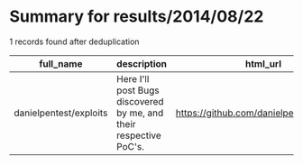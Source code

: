 
# Summary for results/2014/08/22
    
1 records found after deduplication

| full_name | description | html_url | matched_list | matched_count | pushed_at | size | stargazers_count | language | forks_count |
|------------------------|-------------------------------------------------------------------|-------------------------------------------|----------------|-----------------|---------------------------|--------|--------------------|------------|---------------|
| danielpentest/exploits | Here I'll post Bugs discovered by me, and their respective PoC's. | https://github.com/danielpentest/exploits | ['exploit'] | 1 | 2014-08-22 01:32:09+00:00 | 0 | 0 | nan | 0 |
